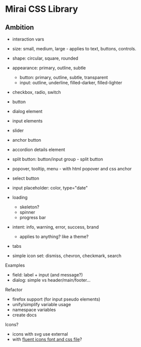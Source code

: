 # Mirai CSS Library

## Ambition
- interaction vars
- size: small, medium, large - applies to text, buttons, controls. 
- shape: circular, square, rounded
- appearance: primary, outline, subtle
  - button: primary, outline, subtle, transparent
  - input: outline, underline, filled-darker, filled-lighter
- checkbox, radio, switch
- button 
- dialog element
- input elements
- slider
- anchor button
- accordion details element
- split button: button/input group - split button
- popover, tooltip, menu - with html popover and css anchor
- select button

- input placeholder: color, type="date"
- loading
  - skeleton?
  - spinner
  - progress bar
- intent: info, warning, error, success, brand
  - applies to anything? like a theme?
- tabs
- simple icon set: dismiss, chevron, checkmark, search

Examples
- field: label + input (and message?)
- dialog: simple vs header/main/footer...

Refactor
- firefox support (for input pseudo elements)
- unify/simplify variable usage
- namespace variables
- create docs

Icons?
- icons with svg use external
- with [fluent icons font and css file](https://github.com/microsoft/fluentui-system-icons/blob/cd860cfdb9c60f6b731f6164b21e04909b23178e/fonts/FluentSystemIcons-Resizable.css)?

